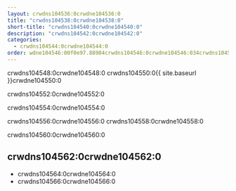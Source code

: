 ```yaml
---
layout: crwdns104536:0crwdne104536:0
title: "crwdns104538:0crwdne104538:0"
short-title: "crwdns104540:0crwdne104540:0"
description: "crwdns104542:0crwdne104542:0"
categories:
  - crwdns104544:0crwdne104544:0
order: wdne104546:00f0e97.88904crwdns104546:0crwdne104546:034crwdns104546:0crwdne104546:0
---
```

crwdns104548:0crwdne104548:0 crwdns104550:0{{ site.baseurl }}crwdne104550:0

crwdns104552:0crwdne104552:0

crwdns104554:0crwdne104554:0

crwdns104556:0crwdne104556:0 crwdns104558:0crwdne104558:0

crwdns104560:0crwdne104560:0

## crwdns104562:0crwdne104562:0

- crwdns104564:0crwdne104564:0
- crwdns104566:0crwdne104566:0